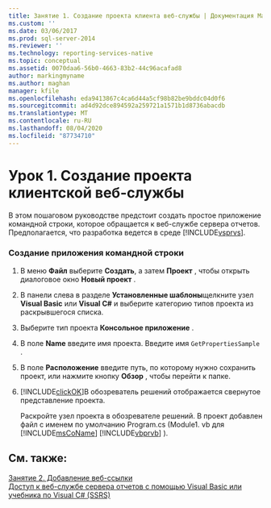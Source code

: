 ```yaml
---
title: Занятие 1. Создание проекта клиента веб-службы | Документация Майкрософт
ms.custom: ''
ms.date: 03/06/2017
ms.prod: sql-server-2014
ms.reviewer: ''
ms.technology: reporting-services-native
ms.topic: conceptual
ms.assetid: 0070daa6-56b0-4663-83b2-44c96acafad8
author: markingmyname
ms.author: maghan
manager: kfile
ms.openlocfilehash: eda9413867c4ca6d44a5cf98b82be9bddc04d0f6
ms.sourcegitcommit: ad4d92dce894592a259721a1571b1d8736abacdb
ms.translationtype: MT
ms.contentlocale: ru-RU
ms.lasthandoff: 08/04/2020
ms.locfileid: "87734710"
---
```

# <a name="lesson-1-creating-the-web-service-client-project"></a>Урок 1. Создание проекта клиентской веб-службы
  В этом пошаговом руководстве предстоит создать простое приложение командной строки, которое обращается к веб-службе сервера отчетов. Предполагается, что разработка ведется в среде [!INCLUDE[vsprvs](../includes/vsprvs-md.md)].  
  
### <a name="to-create-a-console-application"></a>Создание приложения командной строки  
  
1.  В меню **Файл** выберите **Создать**, а затем **Проект** , чтобы открыть диалоговое окно **Новый проект** .  
  
2.  В панели слева в разделе **Установленные шаблоны**щелкните узел **Visual Basic** или **Visual C#** и выберите категорию типов проекта из раскрывшегося списка.  
  
3.  Выберите тип проекта **Консольное приложение** .  
  
4.  В поле **Name** введите имя проекта. Введите имя `GetPropertiesSample` .  
  
5.  В поле **Расположение** введите путь, по которому нужно сохранить проект, или нажмите кнопку **Обзор** , чтобы перейти к папке.  
  
6.  [!INCLUDE[clickOK](../includes/clickok-md.md)]В обозреватель решений отображается свернутое представление проекта.  
  
     Раскройте узел проекта в обозревателе решений. В проект добавлен файл с именем по умолчанию Program.cs (Module1. vb для [!INCLUDE[msCoName](../includes/msconame-md.md)] [!INCLUDE[vbprvb](../includes/vbprvb-md.md)] ).  
  
## <a name="see-also"></a>См. также:  
 [Занятие 2. Добавление веб-ссылки](../../2014/tutorials/lesson-2-adding-a-web-reference.md)   
 [Доступ к веб-службе сервера отчетов с помощью Visual Basic или учебника по Visual C&#35; &#40;SSRS&#41;](../../2014/tutorials/access-report-server-web-service-vb-vcsharp-ssrs-tutorial.md)  
  
  
